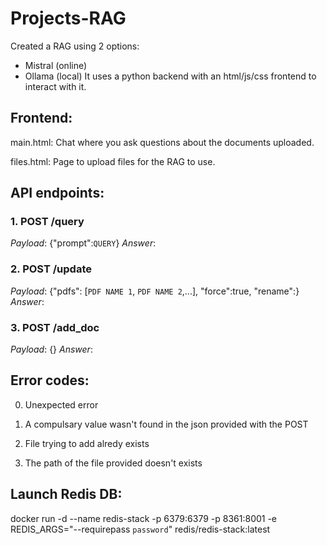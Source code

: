 # Projects-RAG
Created a RAG using 2 options:
- Mistral (online)
- Ollama (local)
It uses a python backend with an html/js/css frontend to interact with it.

## Frontend:
main.html: Chat where you ask questions about the documents uploaded.

files.html: Page to upload files for the RAG to use.

## API endpoints:
### 1. POST /query 
*Payload*: {"prompt":`QUERY`}
*Answer*: 

### 2. POST /update 
*Payload*: {"pdfs": [`PDF NAME 1`, `PDF NAME 2`,...], "force":true, "rename":}
*Answer*: 

### 3. POST /add_doc 
*Payload*: {}
*Answer*: 
 
## Error codes:

0. Unexpected error

100. A compulsary value wasn't found in the json provided with the POST

101. File trying to add alredy exists

102. The path of the file provided doesn't exists

##  Launch Redis DB:
docker run -d --name redis-stack -p 6379:6379 -p 8361:8001 -e REDIS_ARGS="--requirepass `password`" redis/redis-stack:latest



